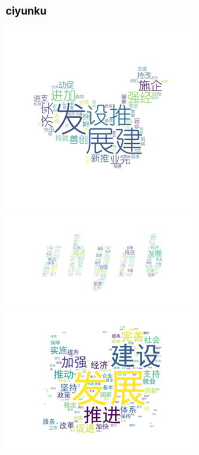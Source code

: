 # ciyunku

![](https://github.com/shipoJN/ciyunku/raw/main/ciyun1.jpeg)
![](https://github.com/shipoJN/ciyunku/raw/main/zp.png)
![](https://github.com/shipoJN/ciyunku/raw/main/1_1.png)

